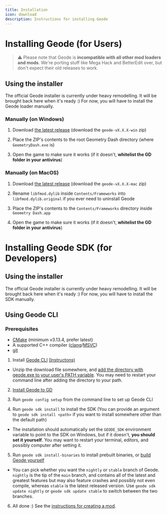 ```yaml
---
title: Installation
icon: download
description: Instructions for installing Geode
---
```


# Installing Geode (for Users)

> :warning: Please note that Geode is **incompatible with all other mod loaders and mods**. We're porting stuff like Mega Hack and BetterEdit over, but don't expect their old releases to work.

## Using the installer

The official Geode installer is currently under heavy remodelling. It will be brought back here when it's ready :) For now, you will have to install the Geode loader manually.

### Manually (on Windows)

1. Download [the latest release](https://github.com/geode-sdk/geode/releases/latest) (download the `geode-vX.X.X-win` zip)

2. Place the ZIP's contents to the root Geometry Dash directory (where `GeometryDash.exe` is)

3. Open the game to make sure it works (if it doesn't, **whitelist the GD folder in your antivirus**)

### Manually (on MacOS)

1. Download [the latest release](https://github.com/geode-sdk/geode/releases/latest) (download the `geode-vX.X.X-mac` zip)

2. Rename `libfmod.dylib` inside `Contents/Frameworks` into `libfmod.dylib.original` if you ever need to uninstall Geode

3. Place the ZIP's contents to the `Contents/Frameworks` directory inside `Geometry Dash.app`

4. Open the game to make sure it works (if it doesn't, **whitelist the GD folder in your antivirus**)

# Installing Geode SDK (for Developers)

## Using the installer

The official Geode installer is currently under heavy remodelling. It will be brought back here when it's ready :) For now, you will have to install the SDK manually.

## Using Geode CLI

### Prerequisites

 * [CMake](https://cmake.org/download/) (minimum v3.13.4, prefer latest)
 * A supported C++ compiler ([clang](https://releases.llvm.org/)/[MSVC](https://visualstudio.microsoft.com/downloads/))
 * [git](https://git-scm.com/downloads)

1. Install [Geode CLI](https://github.com/geode-sdk/cli/releases/latest) [(Instructons)](/info/installcli.md)

  * Unzip the download file somewhere, and [add the directory with geode.exe to your user's PATH variable](/info/installcli.md?id=adding-cli-to-path-on-windows). You may need to restart your command line after adding the directory to your path.

2. [Install Geode to GD](#installing-geode-for-users)

3. Run `geode config setup` from the command line to set up Geode CLI

4. Run `geode sdk install` to install the SDK (You can provide an argument to `geode sdk install <path>` if you want to install somewhere other than the default path)

  * The installation should automatically set the `GEODE_SDK` environment variable to point to the SDK on Windows, but if it doesn't, **you should set it yourself**. You may want to restart your terminal, editors, and possibly computer after setting it.

5. Run `geode sdk install-binaries` to install prebuilt binaries, or [build Geode yourself](/source/building.md)

  * You can pick whether you want the `nightly` or `stable` branch of Geode. `nightly` is the tip of the `main` branch, and contains all of the latest and greatest features but may also feature crashes and possibly not even compile, whereas `stable` is the latest released version. Use `geode sdk update nightly` or `geode sdk update stable` to switch between the two branches.

6. All done :) See the [instructions for creating a mod](/info/creating.md).

